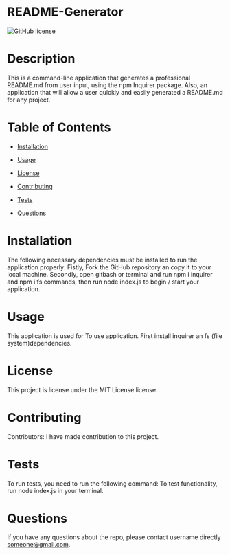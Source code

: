 
# README-Generator
[![GitHub license](https://img.shields.io/badge/license-MIT-blue.svg)](https://github.com/username/README-Generator)

# Description

This is a command-line application that generates a professional README.md from user input, using the npm Inquirer package. Also, an application that will allow a user quickly and easily generated a README.md for any project.

# Table of Contents 

* [Installation](#installation)

* [Usage](#usage)

* [License](#license)

* [Contributing](#contributing)

* [Tests](#tests)

* [Questions](#questions)

# Installation

The following necessary dependencies must be installed to run the application properly: Fistly, Fork the GitHub repository an copy it to your local machine. Secondly, open gitbash or terminal and run npm i inquirer and npm i fs commands, then run node index.js to begin / start your application.

# Usage

​This application is used for To use application. First install inquirer an fs (file system)dependencies.

# License

This project is license under the MIT License license.

# Contributing

​Contributors: I have made contribution to this project.

# Tests

To run tests, you need to run the following command: To test functionality, run node index.js in your terminal.

# Questions

If you have any questions about the repo, please contact username directly someone@gmail.com.

